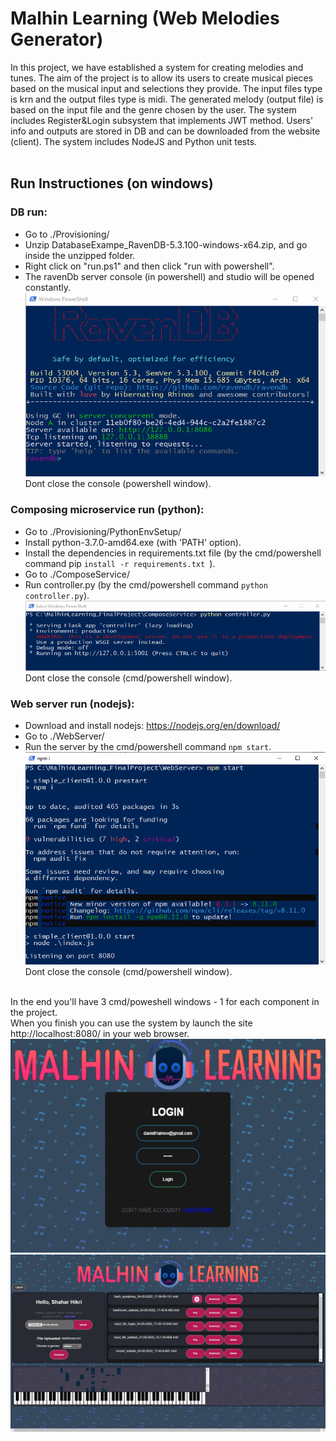 # Malhin Learning (Web Melodies Generator)
In this project, we have established a system for creating melodies and tunes.
The aim of the project is to allow its users to create musical pieces based on the musical input and selections they provide.
The input files type is krn and the output files type is midi.
The generated melody (output file) is based on the input file and the genre chosen by the user.
The system includes Register&Login subsystem that implements JWT method.
Users' info and outputs are stored in DB and can be downloaded from the website (client).
The system includes NodeJS and Python unit tests.<br/><br/>

## Run Instructiones (on windows)

### DB run:
- Go to ./Provisioning/
- Unzip DatabaseExampe_RavenDB-5.3.100-windows-x64.zip, and go inside the unzipped folder.
- Right click on "run.ps1" and then click "run with powershell".
- The ravenDb server console (in powershell) and studio will be opened constantly.
![alt text](/README/RavenConsole.png?raw=true)
<br/>Dont close the console (powershell window).

### Composing microservice run (python):
- Go to ./Provisioning/PythonEnvSetup/
- Install python-3.7.0-amd64.exe (with 'PATH' option).
- Install the dependencies in requirements.txt file (by the cmd/powershell command pip ```install -r requirements.txt ```).
- Go to ./ComposeService/
- Run controller.py (by the cmd/powershell command ```python controller.py```).
![alt text](/README/ComposingServiceConsole.png?raw=true)
<br/>Dont close the console (cmd/powershell window).


### Web server run (nodejs):
- Download and install nodejs: https://nodejs.org/en/download/
- Go to ./WebServer/
- Run the server by the cmd/powershell command ```npm start```.
![alt text](/README/WebServerConsole.png?raw=true)
<br/>Dont close the console (cmd/powershell window).<br/><br/>



In the end you'll have 3 cmd/poweshell windows - 1 for each component in the project.
<br/>When you finish you can use the system by launch the site http://localhost:8080/ in your web browser.
![alt text](/README/WebLogin.png?raw=true)
![alt text](/README/WebIndex.png?raw=true)
